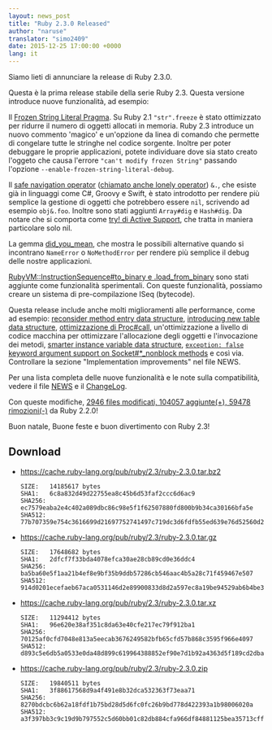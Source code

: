 ```yaml
---
layout: news_post
title: "Ruby 2.3.0 Released"
author: "naruse"
translator: "simo2409"
date: 2015-12-25 17:00:00 +0000
lang: it
---
```


Siamo lieti di annunciare la release di Ruby 2.3.0.

Questa è la prima release stabile della serie Ruby 2.3.
Questa versione introduce nuove funzionalità, ad esempio:

Il [Frozen String Literal Pragma](https://bugs.ruby-lang.org/issues/11473).
Su Ruby 2.1 `"str".freeze` è stato ottimizzato per ridurre il numero di oggetti allocati in memoria.
Ruby 2.3 introduce un nuovo commento 'magico' e un'opzione da linea di comando che
permette di congelare tutte le stringhe nel codice sorgente.
Inoltre per poter debuggare le proprie applicazioni, potete individuare dove sia
stato creato l'oggeto che causa l'errore `"can't modify frozen String"` passando
l'opzione `--enable-frozen-string-literal-debug`.

Il [safe navigation operator](https://bugs.ruby-lang.org/issues/11537) ([chiamato anche lonely operator](https://instagram.com/p/-M9l6mRPLR/)) `&.`,
che esiste già in linguaggi come C#, Groovy e Swift, è stato introdotto per
rendere più semplice la gestione di oggetti che potrebbero essere `nil`,
scrivendo ad esempio `obj&.foo`. Inoltre sono stati aggiunti `Array#dig` e
`Hash#dig`.
Da notare che si comporta come [try! di Active Support](http://api.rubyonrails.org/v4.2.5/classes/Object.html#method-i-try-21),
che tratta in maniera particolare solo nil.

La gemma [did_you_mean](https://bugs.ruby-lang.org/issues/11252),
che mostra le possibili alternative quando si incontrano `NameError` o
`NoMethodError` per rendere più semplice il debug delle nostre applicazioni.

[RubyVM::InstructionSequence#to_binary e .load_from_binary](https://bugs.ruby-lang.org/issues/11788) sono stati aggiunte come funzionalità sperimentali.
Con queste funzionalità, possiamo creare un sistema di pre-compilazione ISeq (bytecode).

Questa release include anche molti miglioramenti alle performance, come ad esempio:
[reconsider method entry data structure](https://bugs.ruby-lang.org/issues/11278),
[introducing new table data structure](https://bugs.ruby-lang.org/issues/11420),
[ottimizzazione di Proc#call](https://bugs.ruby-lang.org/issues/11569),
un'ottimizzazione a livello di codice macchina per ottimizzare l'allocazione
degli oggetti e l'invocazione dei metodi,
[smarter instance variable data structure](https://bugs.ruby-lang.org/issues/11170),
[`exception: false` keyword argument support on Socket#*_nonblock methods](https://bugs.ruby-lang.org/issues/11229)
e così via. Controllare la sezione "Implementation improvements" nel file NEWS.

Per una lista completa delle nuove funzionalità e le note sulla compatibilità, vedere il file [NEWS](https://github.com/ruby/ruby/blob/v2_3_0/NEWS) e il [ChangeLog](https://github.com/ruby/ruby/blob/v2_3_0/ChangeLog).

Con queste modifiche, [2946 files modificati, 104057 aggiunte(+), 59478 rimozioni(-)](https://github.com/ruby/ruby/compare/v2_2_0...v2_3_0) da Ruby 2.2.0!

Buon natale, Buone feste e buon divertimento con Ruby 2.3!

## Download

* <https://cache.ruby-lang.org/pub/ruby/2.3/ruby-2.3.0.tar.bz2>

      SIZE:   14185617 bytes
      SHA1:   6c8a832d49d22755ea8c45b6d53faf2ccc6d6ac9
      SHA256: ec7579eaba2e4c402a089dbc86c98e5f1f62507880fd800b9b34ca30166bfa5e
      SHA512: 77b707359e754c3616699d21697752741497c719dc3d6fdfb55ed639e76d52560d293ae54cbe5c63be78dc73fbe60f1b8615d704d017bdfe1994aa9747d26a6c

* <https://cache.ruby-lang.org/pub/ruby/2.3/ruby-2.3.0.tar.gz>

      SIZE:   17648682 bytes
      SHA1:   2dfcf7f33bda4078efca30ae28cb89cd0e36ddc4
      SHA256: ba5ba60e5f1aa21b4ef8e9bf35b9ddb57286cb546aac4b5a28c71f459467e507
      SHA512: 914d0201ecefaeb67aca0531146d2e89900833d8d2a597ec8a19be94529ab6b4be367f9b0cee2868b407288896cc14b64d96150223cac0aef8aafc46fc3dd7cc

* <https://cache.ruby-lang.org/pub/ruby/2.3/ruby-2.3.0.tar.xz>

      SIZE:   11294412 bytes
      SHA1:   96e620e38af351c8da63e40cfe217ec79f912ba1
      SHA256: 70125af0cfd7048e813a5eecab3676249582bfb65cfd57b868c3595f966e4097
      SHA512: d893c5e6db5a0533e0da48d899c619964388852ef90e7d1b92a4363d5f189cd2dba32a009581f62b9f42a8e6027975fc3c18b64faf356f5e3ac43a8d69ec5327

* <https://cache.ruby-lang.org/pub/ruby/2.3/ruby-2.3.0.zip>

      SIZE:   19840511 bytes
      SHA1:   3f88617568d9a4f491e8b32dca532363f73eaa71
      SHA256: 8270bdcbc6b62a18fdf1b75bd28d5d6fc0fc26b9bd778d422393a1b98006020a
      SHA512: a3f397bb3c9c19d9b797552c5d60bb01c82db884cfa966df84881125bea35713cffd99f88fb86b271bae72d9cfb09ad9b33838cffcf6365c091459479914fdef

